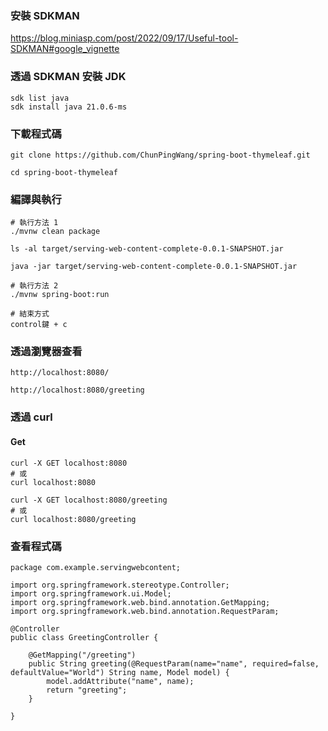 ### 安裝 SDKMAN
https://blog.miniasp.com/post/2022/09/17/Useful-tool-SDKMAN#google_vignette

### 透過 SDKMAN 安裝 JDK
```
sdk list java
sdk install java 21.0.6-ms
```

### 下載程式碼
```
git clone https://github.com/ChunPingWang/spring-boot-thymeleaf.git

cd spring-boot-thymeleaf
```

### 編譯與執行
```
# 執行方法 1
./mvnw clean package

ls -al target/serving-web-content-complete-0.0.1-SNAPSHOT.jar

java -jar target/serving-web-content-complete-0.0.1-SNAPSHOT.jar

# 執行方法 2
./mvnw spring-boot:run

# 結束方式
control鍵 + c
```
### 透過瀏覽器查看
```
http://localhost:8080/

http://localhost:8080/greeting

```
### 透過 curl
#### Get
```
curl -X GET localhost:8080
# 或
curl localhost:8080

curl -X GET localhost:8080/greeting
# 或
curl localhost:8080/greeting
```
### 查看程式碼
```gherkin
package com.example.servingwebcontent;

import org.springframework.stereotype.Controller;
import org.springframework.ui.Model;
import org.springframework.web.bind.annotation.GetMapping;
import org.springframework.web.bind.annotation.RequestParam;

@Controller
public class GreetingController {

	@GetMapping("/greeting")
	public String greeting(@RequestParam(name="name", required=false, defaultValue="World") String name, Model model) {
		model.addAttribute("name", name);
		return "greeting";
	}

}
```
